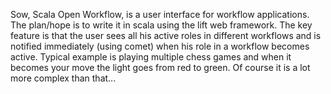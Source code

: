 Sow, Scala Open Workflow, is a user interface for workflow applications. The plan/hope is to write it in scala using the lift web framework. The key feature is that the user sees all his active roles in different workflows and is notified immediately (using comet) when his role in a workflow becomes active. Typical example is playing multiple chess games and when it becomes your move the light goes from red to green. Of course it is a lot more complex than that...